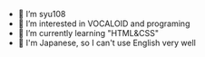 - 👋 I’m syu108
- 👀 I’m interested in VOCALOID and programing
- 🌱 I’m currently learning "HTML&CSS"
- 🗾 I'm Japanese, so I can't use English very well

<!---
syu108/syu108 is a ✨ special ✨ repository because its `README.md` (this file) appears on your GitHub profile.
You can click the Preview link to take a look at your changes.
--->
